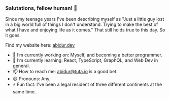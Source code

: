 ### Salutations, fellow human! 👋

Since my teenage years I've been describing myself as "Just a little guy lost in a big world full of things I don't understand. Trying to make the best of what I have and enjoying life as it comes." That still holds true to this day. So it goes.

Find my website here: [abidur.dev](https://abidur.dev)

- 🔭 I’m currently working on: Myself, and becoming a better programmer.
- 🌱 I’m currently learning: React, TypeScript, GraphQL, and Web Dev in general.
- 📫 How to reach me: abidur@tuta.io is a good bet.
- 😄 Pronouns: Any.
- ⚡ Fun fact: I've been a legal resident of three different continents at the same time.

<!-- - 👯 I’m looking to collaborate on: Life!
- 🤔 I’m looking for help with: Figuring out life?
- 💬 Ask me about: No, tell me about yourself and how life's been treating you. -->
